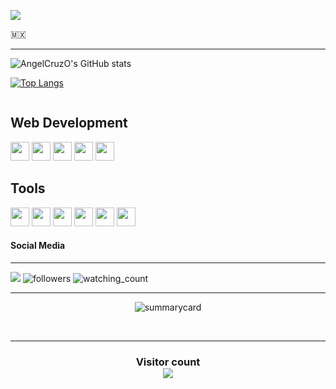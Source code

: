 ![](Banner-github.gif)

🇲🇽

 ------------------------------------------

![AngelCruzO's GitHub stats](https://github-readme-stats.vercel.app/api?username=angelcruzo&show_icons=true&theme=gotham&include_all_commits=true&count_private=true)

[![Top Langs](https://github-readme-stats.vercel.app/api/top-langs/?username=angelcruzo&layout=compact&theme=dracula)](https://github.com/anuraghazra/github-readme-stats)

<div style="display: inline-block;">
	<h2>Web Development</h2>
	<img width="30" height="30" src="https://cdn.jsdelivr.net/gh/devicons/devicon/icons/html5/html5-original-wordmark.svg" />
	<img width="30" height="30" src="https://cdn.jsdelivr.net/gh/devicons/devicon/icons/css3/css3-original-wordmark.svg" />
	<img width="30" height="30" src="https://cdn.jsdelivr.net/gh/devicons/devicon/icons/filezilla/filezilla-plain.svg" />
	<img width="30" height="30" src="https://cdn.jsdelivr.net/gh/devicons/devicon/icons/mysql/mysql-original-wordmark.svg" />
	<img width="30" height="30" src="https://cdn.jsdelivr.net/gh/devicons/devicon/icons/php/php-original.svg" />
	<h2>Tools</h2>
	<img width="30" height="30" src="https://cdn.jsdelivr.net/gh/devicons/devicon/icons/arduino/arduino-original-wordmark.svg" />
	<img width="30" height="30" src="https://cdn.jsdelivr.net/gh/devicons/devicon/icons/c/c-original.svg" />
	<img width="30" height="30" src="https://cdn.jsdelivr.net/gh/devicons/devicon/icons/cplusplus/cplusplus-line.svg" />
	<img width="30" height="30" src="https://cdn.jsdelivr.net/gh/devicons/devicon/icons/java/java-original.svg" />
	<img width="30" height="30" src="https://cdn.jsdelivr.net/gh/devicons/devicon/icons/matlab/matlab-original.svg" />
	<img width="30" height="30" src="https://cdn.jsdelivr.net/gh/devicons/devicon/icons/python/python-original.svg" />

</div>

#### Social Media
 --------------------------------------------
<div style="display: inline-block;">
	<a href="https://www.linkedin.com/in/angel-cruz-olvera-b7907427" target="_blank"><img src="https://img.shields.io/badge/LinkedIn-0077B5?style=for-the-badge&logo=linkedin&logoColor=white"></a>
	<img alt="followers" title="Follow me on Github" src="https://img.shields.io/github/followers/angelcruzo?color=236ad3&style=for-the-badge&logo=github&label=Follow"/>
	<img src="https://komarev.com/ghpvc/?username=angelcruzo&color=brightgreen" alt="watching_count" />
</div>

----------------------------------------------

<p align="center"><img src="https://github-profile-summary-cards.vercel.app/api/cards/profile-details?username=angelcruzo&theme=github_dark" alt="summarycard"/> </p>
<!-- <br> -->
<!-- <br> -->
<br>
<hr />
<h3 align="center">

</h3>
<h3 align="center"> 
  Visitor count <br>
  <img src="https://profile-counter.glitch.me/angelcruzo/count.svg" />
</h3>

